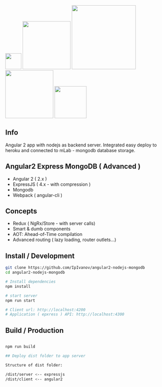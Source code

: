 <img width="50" src="https://hackbulgaria.com/media/angilar2_75BKQAg.png" />
<img width="150" src="https://i.cloudup.com/zfY6lL7eFa-3000x3000.png" />
<img width="200" src="https://upload.wikimedia.org/wikipedia/en/4/45/MongoDB-Logo.svg" />
<img width="150" src="http://logos-download.com/wp-content/uploads/2016/09/Heroku_logo.png" />
<img width="100" src="https://mlab.com/company/brand/resources/mLab-logo-onlight.png" />

## Info
Angular 2 app with nodejs as backend server. Integrated easy deploy to heroku and connected to mLab - mongodb database storage.

## Angular2 Express MongoDB ( Advanced )

- Angular 2 ( 2.x )
- ExpressJS ( 4.x - with compression )
- Mongodb
- Webpack ( angular-cli )

## Concepts

- Redux ( NgRx/Store - with server calls)
- Smart & dumb components
- AOT: Ahead-of-Time compilation
- Advanced routing ( lazy loading, router outlets...)

## Install / Development

```bash
git clone https://github.com/IpIvanov/angular2-nodejs-mongodb
cd angular2-nodejs-mongodb

# Install dependencies
npm install

# start server
npm run start

# Client url: http://localhost:4200
# Application ( epxress ) API: http://localhost:4300
```


## Build / Production

```bash

npm run build

## Deploy dist folder to app server

Structure of dist folder:

/dist/server <-- expressjs
/dist/client <-- angular2

```



